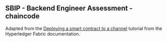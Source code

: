 ## SBIP - Backend Engineer Assessment - chaincode

Adapted from the [Deploying a smart contract to a channel](https://hyperledger-fabric.readthedocs.io/ml/latest/deploy_chaincode.html#deploying-a-smart-contract-to-a-channel) tutorial from the Hyperledger Fabric documentation.

